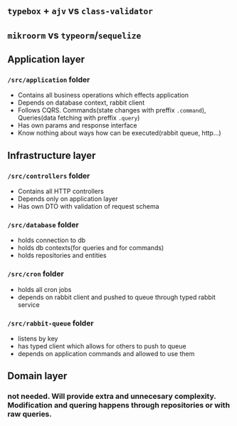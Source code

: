 ## `typebox` + `ajv` vs `class-validator`


## `mikroorm` vs `typeorm`/`sequelize`

## Application layer
### `/src/application` folder

- Contains all business operations which effects application
- Depends on database context, rabbit client
- Follows CQRS. Commands(state changes with preffix `.command`), Queries(data fetching with preffix `.query`)
- Has own params and response interface
- Know nothing about ways how can be executed(rabbit queue, http...)

## Infrastructure layer
### `/src/controllers` folder

- Contains all HTTP controllers
- Depends only on application layer
- Has own DTO with validation of request schema

### `/src/database` folder

- holds connection to db
- holds db contexts(for queries and for commands)
- holds repositories and entities

### `/src/cron` folder

- holds all cron jobs
- depends on rabbit client and pushed to queue through typed rabbit service

### `/src/rabbit-queue` folder

- listens by key
- has typed client which allows for others to push to queue
- depends on application commands and allowed to use them

## Domain layer
### not needed. Will provide extra and unnecesary complexity. Modification and quering happens through repositories or with raw queries.

